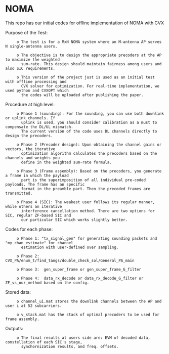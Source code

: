 # NOMA
This repo has our initial codes for offline implementation of NOMA with CVX

Purpose of the Test:

         o The test is for a MxN NOMA system where an M-antenna AP serves N single-antenna users.

         o The objective is to design the appropriate precoders at the AP to maximize the weighted
           sum-rate. This design should maintain fairness among users and also SIC requirements. 

         o This version of the project just is used as an initial test with offline processing and
           CVX solver for optimization. For real-time implementation, we used python and CVXOPT which 
           the codes will be uploaded after publishing the paper.

Procedure at high level:

         o Phase 1 (sounding): For the sounding, you can use both downlink or uplink channels. If 
           uplink is used, you should consider calibration as a must to compensate the DL/UL mismatch.
           The current version of the code uses DL channels directly to design the precoders.

         o Phase 2 (Precoder design): Upon obtaining the channel gains or vectors, the iterative 
           optimization algorithm calculates the precoders based on the channels and weights you
           define in the weighted sum-rate formula.

         o Phase 3 (Frame assembly): Based on the precoders, you generate a frame in which the payload
           part is the superimposition of all individual pre-coded payloads. The frame has an specific 
           format in the preamble part. Then the precoded frames are transmitted.

         o Phase 4 (SIC): The weakest user follows its regular manner, while others an iterative 
           interference cancellation method. There are two options for SIC, regular ZF-based SIC and
           our particular SIC which works slightly better.

Codes for each phase:

         o Phase 1: "tx_signal_gen" for generating sounding packets and "my_chan_estimate" for channel 
           estimation with user-defined over sampling.

         o Phase 2: CVX_PA/enum_t/find_tangs/double_check_sol/General_PA_main

         o Phase 3:  gen_super_frame or gen_super_frame_G_filter

         o Phase 4:  data_rx_decode or data_rx_decode_G_filter or ZF_vs_our_method based on the config.


Stored data: 

         o channel_ui.mat stores the downlink channels between the AP and user i at 52 subcarriers.

         o v_stack.mat has the stack of optimal precoders to be used for frame assembly.
         

Outputs:

         o The final results at users side are: EVM of decoded data, constellation of each SIC's stage,
           synchornization results, and freq. offsets.
